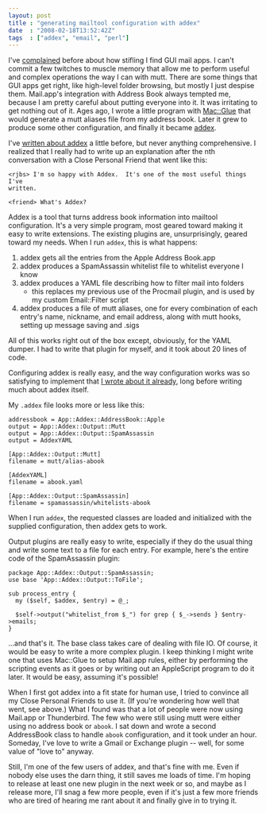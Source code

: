 ```yaml
---
layout: post
title : "generating mailtool configuration with addex"
date  : "2008-02-18T13:52:42Z"
tags  : ["addex", "email", "perl"]
---
```

I've [complained](http://rjbs.manxome.org/rubric/entry/1414) before about how
stifling I find GUI mail apps.  I can't commit a few twitches to muscle memory
that allow me to perform useful and complex operations the way I can with mutt.
There are some things that GUI apps get right, like high-level folder browsing,
but mostly I just despise them.  Mail.app's integration with Address Book
always tempted me, because I am pretty careful about putting everyone into it.
It was irritating to get nothing out of it.  Ages ago, I wrote a little program
with [Mac::Glue](http://search.cpan.org/dist/Mac-Glue) that would generate a
mutt aliases file from my address book.  Later it grew to produce some other
configuration, and finally it became
[addex](http://search.cpan.org/dist/App-Addex).

I've [written about
addex](http://rjbs.manxome.org/rubric/entries/tags/addex/created_before/2008) a
little before, but never anything comprehensive.  I realized that I really had
to write up an explanation after the nth conversation with a Close Personal
Friend that went like this:

    <rjbs> I'm so happy with Addex.  It's one of the most useful things I've
    written.

    <friend> What's Addex?

Addex is a tool that turns address book information into mailtool
configuration.  It's a very simple program, most geared toward making it easy
to write extensions.  The existing plugins are, unsurprisingly, geared toward
my needs.  When I run `addex`, this is what happens:

1. addex gets all the entries from the Apple Address Book.app
2. addex produces a SpamAssassin whitelist file to whitelist everyone I know
3. addex produces a YAML file describing how to filter mail into folders
    * this replaces my previous use of the Procmail plugin, and is used by my custom Email::Filter script
4. addex produces a file of mutt aliases, one for every combination of each entry's name, nickname, and email address, along with mutt hooks, setting up message saving and .sigs

All of this works right out of the box except, obviously, for the YAML dumper.
I had to write that plugin for myself, and it took about 20 lines of code.

Configuring addex is really easy, and the way configuration works was so
satisfying to implement that [I wrote about it
already](http://rjbs.manxome.org/rubric/entry/1435), long before writing much
about addex itself.

My `.addex` file looks more or less like this:

    addressbook = App::Addex::AddressBook::Apple
    output = App::Addex::Output::Mutt
    output = App::Addex::Output::SpamAssassin
    output = AddexYAML

    [App::Addex::Output::Mutt]
    filename = mutt/alias-abook

    [AddexYAML]
    filename = abook.yaml

    [App::Addex::Output::SpamAssassin]
    filename = spamassassin/whitelists-abook

When I run `addex`, the requested classes are loaded and initialized with the
supplied configuration, then addex gets to work.

Output plugins are really easy to write, especially if they do the usual thing
and write some text to a file for each entry.  For example, here's the entire
code of the SpamAssassin plugin:

    package App::Addex::Output::SpamAssassin;
    use base 'App::Addex::Output::ToFile';

    sub process_entry {
      my ($self, $addex, $entry) = @_;

      $self->output("whitelist_from $_") for grep { $_->sends } $entry->emails;
    }

...and that's it.  The base class takes care of dealing with file IO.  Of
course, it would be easy to write a more complex plugin.  I keep thinking I
might write one that uses Mac::Glue to setup Mail.app rules, either by
performing the scripting events as it goes or by writing out an AppleScript
program to do it later.  It would be easy, assuming it's possible!

When I first got addex into a fit state for human use, I tried to convince all
my Close Personal Friends to use it.  (If you're wondering how well that went,
see above.)  What I found was that a lot of people were now using Mail.app or
Thunderbird.  The few who were still using mutt were either using no address
book or `abook`.  I sat down and wrote a second AddressBook class to handle
`abook` configuration, and it took under an hour.  Someday, I've love to write
a Gmail or Exchange plugin -- well, for some value of "love to" anyway.

Still, I'm one of the few users of addex, and that's fine with me.  Even if
nobody else uses the darn thing, it still saves me loads of time.  I'm hoping
to release at least one new plugin in the next week or so, and maybe as I
release more, I'll snag a few more people, even if it's just a few more friends
who are tired of hearing me rant about it and finally give in to trying it.


